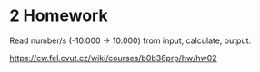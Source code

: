 # 2 Homework

Read number/s (-10.000 -> 10.000) from input, calculate, output.

https://cw.fel.cvut.cz/wiki/courses/b0b36prp/hw/hw02